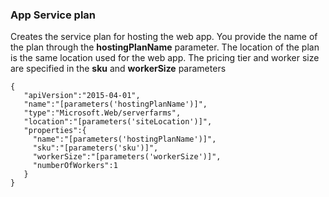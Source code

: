 ﻿### App Service plan

Creates the service plan for hosting the web app. You provide the name of the plan through the **hostingPlanName** parameter. The location of the plan is the 
same location used for the web app. The pricing tier and worker size are specified in the **sku** and **workerSize** parameters

    {
       "apiVersion":"2015-04-01",
       "name":"[parameters('hostingPlanName')]",
       "type":"Microsoft.Web/serverfarms",
       "location":"[parameters('siteLocation')]",
       "properties":{
         "name":"[parameters('hostingPlanName')]",
         "sku":"[parameters('sku')]",
         "workerSize":"[parameters('workerSize')]",
         "numberOfWorkers":1
       }
    }

